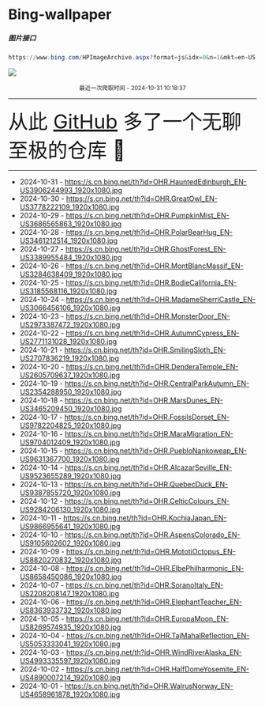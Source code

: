 # Bing-wallpaper

##### 图片接口

```powershell
https://www.bing.com/HPImageArchive.aspx?format=js&idx=0&n=1&mkt=en-US
```

 ![](https://s.cn.bing.net/th?id=OHR.HauntedEdinburgh_EN-US3906244993_1920x1080.jpg)

<p align='center' >
    <small>
        最近一次爬取时间 - 2024-10-31 10:18:37
    </small>
    <br>
    <hr>
    <font size=7>
        <small>
           从此 <a href='https://github.com/'>GitHub</a> 多了一个无聊至极的仓库  🍳
        </small>
    </font>
    <hr>
</p>


- 2024-10-31 - https://s.cn.bing.net/th?id=OHR.HauntedEdinburgh_EN-US3906244993_1920x1080.jpg 
- 2024-10-30 - https://s.cn.bing.net/th?id=OHR.GreatOwl_EN-US3778222109_1920x1080.jpg 
- 2024-10-29 - https://s.cn.bing.net/th?id=OHR.PumpkinMist_EN-US3686565863_1920x1080.jpg 
- 2024-10-28 - https://s.cn.bing.net/th?id=OHR.PolarBearHug_EN-US3461212514_1920x1080.jpg 
- 2024-10-27 - https://s.cn.bing.net/th?id=OHR.GhostForest_EN-US3389955484_1920x1080.jpg 
- 2024-10-26 - https://s.cn.bing.net/th?id=OHR.MontBlancMassif_EN-US3284638409_1920x1080.jpg 
- 2024-10-25 - https://s.cn.bing.net/th?id=OHR.BodieCalifornia_EN-US3185568116_1920x1080.jpg 
- 2024-10-24 - https://s.cn.bing.net/th?id=OHR.MadameSherriCastle_EN-US3066456106_1920x1080.jpg 
- 2024-10-23 - https://s.cn.bing.net/th?id=OHR.MonsterDoor_EN-US2973387472_1920x1080.jpg 
- 2024-10-22 - https://s.cn.bing.net/th?id=OHR.AutumnCypress_EN-US2771131028_1920x1080.jpg 
- 2024-10-21 - https://s.cn.bing.net/th?id=OHR.SmilingSloth_EN-US2707836219_1920x1080.jpg 
- 2024-10-20 - https://s.cn.bing.net/th?id=OHR.DenderaTemple_EN-US2605709637_1920x1080.jpg 
- 2024-10-19 - https://s.cn.bing.net/th?id=OHR.CentralParkAutumn_EN-US2354288950_1920x1080.jpg 
- 2024-10-18 - https://s.cn.bing.net/th?id=OHR.MarsDunes_EN-US3465209450_1920x1080.jpg 
- 2024-10-17 - https://s.cn.bing.net/th?id=OHR.FossilsDorset_EN-US9782204825_1920x1080.jpg 
- 2024-10-16 - https://s.cn.bing.net/th?id=OHR.MaraMigration_EN-US9704012409_1920x1080.jpg 
- 2024-10-15 - https://s.cn.bing.net/th?id=OHR.PuebloNankoweap_EN-US9631367700_1920x1080.jpg 
- 2024-10-14 - https://s.cn.bing.net/th?id=OHR.AlcazarSeville_EN-US9523655289_1920x1080.jpg 
- 2024-10-13 - https://s.cn.bing.net/th?id=OHR.QuebecDuck_EN-US9387855720_1920x1080.jpg 
- 2024-10-12 - https://s.cn.bing.net/th?id=OHR.CelticColours_EN-US9284206130_1920x1080.jpg 
- 2024-10-11 - https://s.cn.bing.net/th?id=OHR.KochiaJapan_EN-US9866955641_1920x1080.jpg 
- 2024-10-10 - https://s.cn.bing.net/th?id=OHR.AspensColorado_EN-US9105602602_1920x1080.jpg 
- 2024-10-09 - https://s.cn.bing.net/th?id=OHR.MototiOctopus_EN-US8820270832_1920x1080.jpg 
- 2024-10-08 - https://s.cn.bing.net/th?id=OHR.ElbePhilharmonic_EN-US8658450086_1920x1080.jpg 
- 2024-10-07 - https://s.cn.bing.net/th?id=OHR.SoranoItaly_EN-US2208208147_1920x1080.jpg 
- 2024-10-06 - https://s.cn.bing.net/th?id=OHR.ElephantTeacher_EN-US8363933732_1920x1080.jpg 
- 2024-10-05 - https://s.cn.bing.net/th?id=OHR.EuropaMoon_EN-US8269574935_1920x1080.jpg 
- 2024-10-04 - https://s.cn.bing.net/th?id=OHR.TajMahalReflection_EN-US5053333041_1920x1080.jpg 
- 2024-10-03 - https://s.cn.bing.net/th?id=OHR.WindRiverAlaska_EN-US4993335597_1920x1080.jpg 
- 2024-10-02 - https://s.cn.bing.net/th?id=OHR.HalfDomeYosemite_EN-US4890007214_1920x1080.jpg 
- 2024-10-01 - https://s.cn.bing.net/th?id=OHR.WalrusNorway_EN-US4658961878_1920x1080.jpg 
